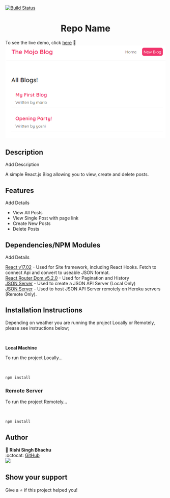[![Build Status](https://travis-ci.org/gelstudios/gitfiti.svg?branch=master)](https://travis-ci.org/gelstudios/gitfiti)

<h1 align="center">Repo Name</h1>

To see the live demo, click [here](https://rbhachu-the-mojo-blog.netlify.app/) :rocket:
![Mojo Blog Preview](./src/images/mojo-blog.png)


## Description
<p>Add Description</p>
A simple React.js Blog allowing you to view, create and delete posts.

## Features
<p>Add Details</p>
  <ul>
    <li>View All Posts</li>
    <li>View Single Post with page link</li>
    <li>Create New Posts</li>
    <li>Delete Posts</li>        
  </ul>

## Dependencies/NPM Modules
<p>Add Details</p>

[React v17.02](https://www.npmjs.com/package/react) - Used for Site framework, including React Hooks. Fetch to connect Api and convert to useable JSON format.<br>
[React Router Dom v5.2.0](https://www.npmjs.com/package/react-router-dom) - Used for Pagination and History<br>
[JSON Server](https://www.npmjs.com/package/json-server) - Used to create a JSON API Server (Local Only)<br>
[JSON Server](https://www.npmjs.com/package/json-server) - Used to host JSON API Server remotely on Heroku servers (Remote Only).


## Installation Instructions
<p>Depending on weather you are running the project Locally or Remotely, please see instructions below;</p>
<br>

__Local Machine__
<p>To run the project Locally...</p>
<br>

```sh
npm install
```

### Remote Server
<p>To run the project Remotely...</p>
<br>

```sh
npm install
```


## Author
👤 **Rishi Singh Bhachu**<br>
:octocat: [GitHub](https://github.com/rbhachu)<br>
<a target="_blank" title="https://www.linkedin.com/in/RishiSinghBhachu/" href="https://www.linkedin.com/in/RishiSinghBhachu/"><img src="https://img.shields.io/badge/-Rishi&nbsp;Singh&nbsp;Bhachu-0077B5?style=flat&logo=Linkedin&logoColor=white"/></a>


## Show your support
Give a ⭐️ if this project helped you!